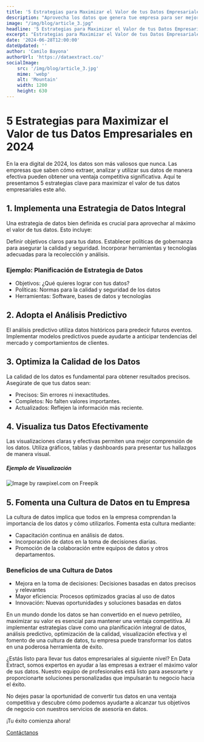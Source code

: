 ```yaml
---
title: '5 Estrategias para Maximizar el Valor de tus Datos Empresariales en 2024'
description: "Aprovecha los datos que genera tue empresa para ser mejor"
image: "/img/blog/article_3.jpg"
headline: '5 Estrategias para Maximizar el Valor de tus Datos Empresariales en 2024'
excerpt: "Estrategias para Maximizar el Valor de tus Datos Empresariales"
date: '2024-06-28T12:00:00'
dateUpdated: ''
author: 'Camilo Bayona'
authorUrl: 'https://dataextract.co/'
socialImage:
    src: '/img/blog/article_3.jpg'
    mime: 'webp'
    alt: 'Mountain'
    width: 1200
    height: 630
---
```


# 5 Estrategias para Maximizar el Valor de tus Datos Empresariales en 2024

En la era digital de 2024, los datos son más valiosos que nunca. Las empresas que saben cómo extraer, analizar y utilizar sus datos de manera efectiva pueden obtener una ventaja competitiva significativa. Aquí te presentamos 5 estrategias clave para maximizar el valor de tus datos empresariales este año.

## 1. Implementa una Estrategia de Datos Integral

Una estrategia de datos bien definida es crucial para aprovechar al máximo el valor de tus datos. Esto incluye:

Definir objetivos claros para tus datos.
Establecer políticas de gobernanza para asegurar la calidad y seguridad.
Incorporar herramientas y tecnologías adecuadas para la recolección y análisis.

### Ejemplo: Planificación de Estrategia de Datos

* Objetivos: ¿Qué quieres lograr con tus datos?
* Políticas: Normas para la calidad y seguridad de los datos
* Herramientas: Software, bases de datos y tecnologías

## 2. Adopta el Análisis Predictivo

El análisis predictivo utiliza datos históricos para predecir futuros eventos. Implementar modelos predictivos puede ayudarte a anticipar tendencias del mercado y comportamientos de clientes.

## 3. Optimiza la Calidad de los Datos

La calidad de los datos es fundamental para obtener resultados precisos. Asegúrate de que tus datos sean:

* Precisos: Sin errores ni inexactitudes.
* Completos: No falten valores importantes.
* Actualizados: Reflejen la información más reciente.

## 4. Visualiza tus Datos Efectivamente

Las visualizaciones claras y efectivas permiten una mejor comprensión de los datos. Utiliza gráficos, tablas y dashboards para presentar tus hallazgos de manera visual.

##### Ejemplo de Visualización

![Image by rawpixel.com on Freepik](https://img.freepik.com/free-vector/business-data-infographic-dashboard_53876-120293.jpg?t=st=1721373341~exp=1721376941~hmac=3cfe711ab8f851e3c581d7ddd2dd9151fa49d08c2cd7714f06fec64ac0a40d34&w=740)

## 5. Fomenta una Cultura de Datos en tu Empresa
La cultura de datos implica que todos en la empresa comprendan la importancia de los datos y cómo utilizarlos. Fomenta esta cultura mediante:

* Capacitación continua en análisis de datos.
* Incorporación de datos en la toma de decisiones diarias.
* Promoción de la colaboración entre equipos de datos y otros departamentos.

### Beneficios de una Cultura de Datos

* Mejora en la toma de decisiones: Decisiones basadas en datos precisos y relevantes
* Mayor eficiencia: Procesos optimizados gracias al uso de datos
* Innovación: Nuevas oportunidades y soluciones basadas en datos


En un mundo donde los datos se han convertido en el nuevo petróleo, maximizar su valor es esencial para mantener una ventaja competitiva. Al implementar estrategias clave como una planificación integral de datos, análisis predictivo, optimización de la calidad, visualización efectiva y el fomento de una cultura de datos, tu empresa puede transformar los datos en una poderosa herramienta de éxito.

¿Estás listo para llevar tus datos empresariales al siguiente nivel? En Data Extract, somos expertos en ayudar a las empresas a extraer el máximo valor de sus datos. Nuestro equipo de profesionales está listo para asesorarte y proporcionarte soluciones personalizadas que impulsarán tu negocio hacia el éxito.

No dejes pasar la oportunidad de convertir tus datos en una ventaja competitiva y descubre cómo podemos ayudarte a alcanzar tus objetivos de negocio con nuestros servicios de asesoría en datos.

¡Tu éxito comienza ahora!

[Contáctanos](https://dataextract.co)